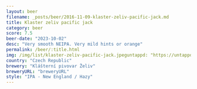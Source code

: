 ```yaml
---
layout: beer
filename: _posts/beer/2016-11-09-klaster-zeliv-pacific-jack.md
title: Klaster zeliv pacific jack
category: beer
score: 7.5
beer-date: "2023-10-02"
desc: "Very smooth NEIPA. Very mild hints or orange"
permalink: /beer/:title.html
img: /img/list/klaster-zeliv-pacific-jack.jpeguntappd: "https://untappd.com/b/klasterni-pivovar-zeliv-pacific-jack-16/3452434"
country: "Czech Republic"
brewery: "Klášterní pivovar Želiv"
breweryURL: "breweryURL"
style: "IPA - New England / Hazy"
---
```

